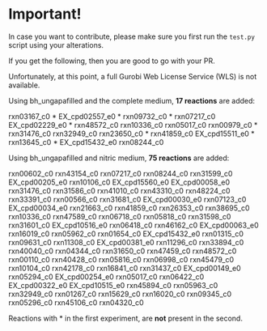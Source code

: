 # Important! 

In case you want to contribute, please make sure you first run the `test.py` script using your alterations. 

If you get the following, then you are good to go with your PR. 

Unfortunately, at this point, a full Gurobi Web License Service (WLS) is not available. 


Using bh_ungapafilled and the complete medium, **17 reactions** are added:

rxn03167_c0 *
EX_cpd02557_e0 *
rxn09732_c0 *
rxn07217_c0
EX_cpd02229_e0 *
rxn48572_c0
rxn10336_c0
rxn05017_c0
rxn00979_c0 *
rxn31476_c0
rxn32949_c0
rxn23650_c0 *
rxn41859_c0
EX_cpd15511_e0 *
rxn13645_c0 * 
EX_cpd15432_e0
rxn08244_c0

Using bh_ungapafilled and nitric medium, **75 reactions** are added:

rxn00602_c0
rxn43154_c0
rxn07217_c0
rxn08244_c0
rxn31599_c0
EX_cpd00205_e0
rxn10106_c0
EX_cpd15560_e0
EX_cpd00058_e0
rxn31476_c0
rxn31586_c0
rxn41010_c0
rxn43310_c0
rxn48224_c0
rxn33391_c0
rxn00566_c0
rxn31681_c0
EX_cpd00030_e0
rxn07123_c0
EX_cpd00034_e0
rxn21663_c0
rxn41859_c0
rxn26353_c0
rxn38695_c0
rxn10336_c0
rxn47589_c0
rxn06718_c0
rxn05818_c0
rxn31598_c0
rxn31601_c0
EX_cpd10516_e0
rxn06418_c0
rxn46162_c0
EX_cpd00063_e0
rxn16019_c0
rxn05962_c0
rxn01654_c0
EX_cpd15432_e0
rxn01315_c0
rxn09631_c0
rxn11308_c0
EX_cpd00381_e0
rxn11296_c0
rxn33894_c0
rxn40040_c0
rxn04344_c0
rxn31650_c0
rxn47459_c0
rxn48572_c0
rxn00110_c0
rxn40428_c0
rxn05816_c0
rxn06998_c0
rxn45479_c0
rxn10104_c0
rxn42178_c0
rxn16841_c0
rxn31437_c0
EX_cpd00149_e0
rxn05294_c0
EX_cpd00254_e0
rxn05017_c0
rxn06422_c0
EX_cpd00322_e0
EX_cpd10515_e0
rxn45894_c0
rxn05963_c0
rxn32949_c0
rxn01267_c0
rxn15629_c0
rxn16020_c0
rxn09345_c0
rxn05296_c0
rxn45106_c0
rxn04320_c0


Reactions with * in the first experiment, are **not** present in the second. 

